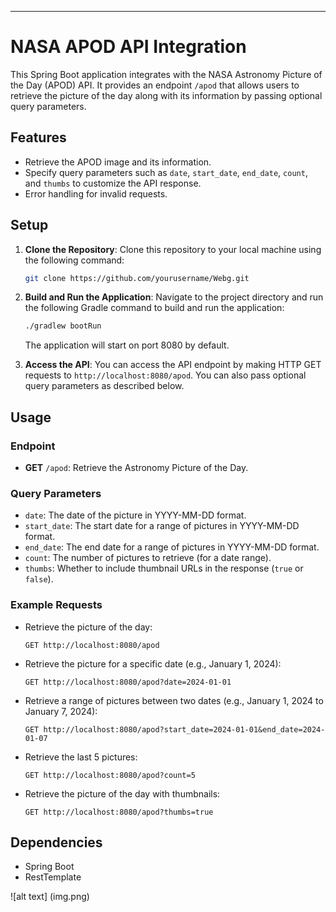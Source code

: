 
---

# NASA APOD API Integration

This Spring Boot application integrates with the NASA Astronomy Picture of the Day (APOD) API. It provides an endpoint `/apod` that allows users to retrieve the picture of the day along with its information by passing optional query parameters.

## Features

- Retrieve the APOD image and its information.
- Specify query parameters such as `date`, `start_date`, `end_date`, `count`, and `thumbs` to customize the API response.
- Error handling for invalid requests.

## Setup

1. **Clone the Repository**: Clone this repository to your local machine using the following command:
   ```bash
   git clone https://github.com/yourusername/Webg.git
   ```

2. **Build and Run the Application**: Navigate to the project directory and run the following Gradle command to build and run the application:
   ```bash
   ./gradlew bootRun
   ```
   The application will start on port 8080 by default.

3. **Access the API**: You can access the API endpoint by making HTTP GET requests to `http://localhost:8080/apod`. You can also pass optional query parameters as described below.

## Usage

### Endpoint

- **GET** `/apod`: Retrieve the Astronomy Picture of the Day.

### Query Parameters

- `date`: The date of the picture in YYYY-MM-DD format.
- `start_date`: The start date for a range of pictures in YYYY-MM-DD format.
- `end_date`: The end date for a range of pictures in YYYY-MM-DD format.
- `count`: The number of pictures to retrieve (for a date range).
- `thumbs`: Whether to include thumbnail URLs in the response (`true` or `false`).

### Example Requests

- Retrieve the picture of the day:
  ```
  GET http://localhost:8080/apod
  ```

- Retrieve the picture for a specific date (e.g., January 1, 2024):
  ```
  GET http://localhost:8080/apod?date=2024-01-01
  ```

- Retrieve a range of pictures between two dates (e.g., January 1, 2024 to January 7, 2024):
  ```
  GET http://localhost:8080/apod?start_date=2024-01-01&end_date=2024-01-07
  ```

- Retrieve the last 5 pictures:
  ```
  GET http://localhost:8080/apod?count=5
  ```

- Retrieve the picture of the day with thumbnails:
  ```
  GET http://localhost:8080/apod?thumbs=true
  ```

## Dependencies

- Spring Boot
- RestTemplate

![alt text] (img.png)